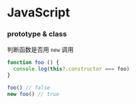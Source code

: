 # JavaScript

### prototype & class

判断函数是否用 `new` 调用
```js
function foo () {
  console.log(this?.constructor === foo)
}

foo() // false
new foo() // true
```
